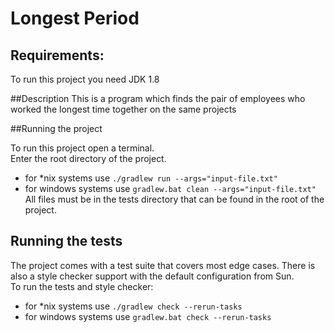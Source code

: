 # Longest Period

## Requirements:
 To run this project you need JDK 1.8

##Description
 This is a program which finds the pair of employees who worked 
 the longest time together on the same projects

##Running the project

To run this project open a terminal.  
Enter the root directory of the project.
- for *nix systems use
```./gradlew run --args="input-file.txt"```
- for windows systems use
  ```gradlew.bat clean --args="input-file.txt"```  
All files must be in the tests directory that can be found in the root of the project.
## Running the tests

The project comes with a test suite that covers most edge cases.
There is also a style checker support with the default configuration
from Sun.    
To run the tests and style checker:  
- for *nix systems use
```./gradlew check --rerun-tasks```
- for windows systems use
  ```gradlew.bat check --rerun-tasks```
